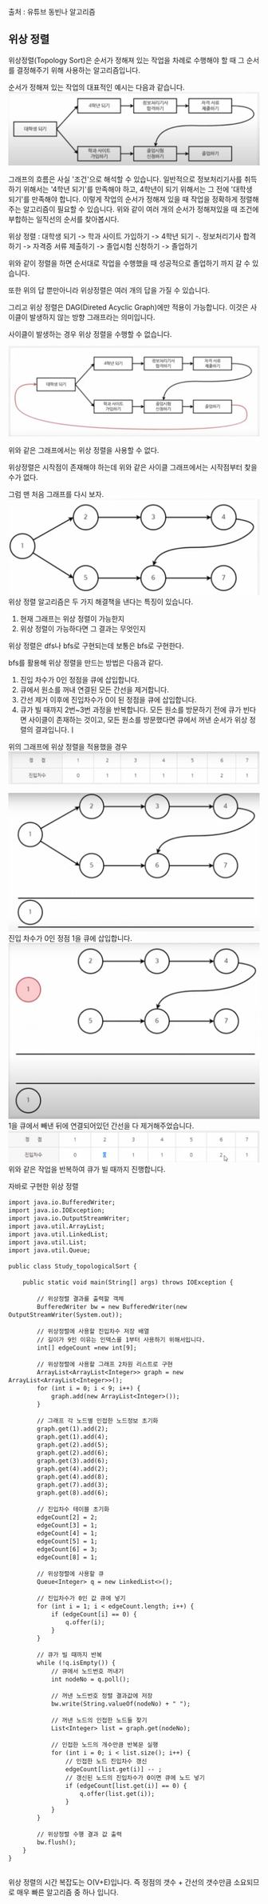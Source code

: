 출처 : 유튜브 동빈나 알고리즘
## 위상 정렬

위상정렬(Topology Sort)은 순서가 정해져 있는 작업을 차례로 수행해야 할 때 그 순서를 결정해주기 위해
사용하는 알고리즘입니다.

순서가 정해져 있는 작업의 대표적인 예시는 다음과 같습니다.
![img.png](img.png)

그래프의 흐름은 사실 '조건'으로 해석할 수 있습니다. 일반적으로 정보처리기사를
취득하기 위해서는 '4학년 되기'를 만족해야 하고, 4학년이 되기 위해서는 그 전에
'대학생 되기'를 만족해야 합니다.
이렇게 작업의 순서가 정해져 있을 때 작업을 정확하게 정렬해주는 알고리즘이 필요할 수 있습니다.
위와 같이 여러 개의 순서가 정해져있을 때 조건에 부합하는 일직선의 순서를 찾아봅시다.

위상 정렬 : 대학생 되기 -> 학과 사이트 가입하기 -> 4학년 되기 -. 정보처리기사 합격하기 -> 
자격증 서류 제출하기 -> 졸업시험 신청하기 -> 졸업하기

위와 같이 정렬을 하면 순서대로 작업을 수행했을 때 성공적으로 졸업하기 까지 갈 수 있습니다.

또한 위의 답 뿐만아니라 위상정렬은 여러 개의 답을 가질 수 있습니다.


그리고 위상 정렬은 DAG(Direted Acyclic Graph)에만 적용이 가능합니다.
이것은 사이클이 발생하지 않는 방향 그래프라는 의미입니다.

사이클이 발생하는 경우 위상 정렬을 수행할 수 없습니다.

![img_1.png](img_1.png)

위와 같은 그래프에서는 위상 정렬을 사용할 수 없다. 

위상정렬은 시작점이 존재해야 하는데 위와 같은 사이클 그래프에서는 시작점부터 찾을 수가 없다.


그럼 맨 처음 그래프를 다시 보자.
![img_2.png](img_2.png)
위상 정렬 알고리즘은 두 가지 해결책을 낸다는 특징이 있습니다.
1. 현재 그래프는 위상 정렬이 가능한지
2. 위상 정렬이 가능하다면 그 결과는 무엇인지

위상 정렬은 dfs나 bfs로 구현되는데 보통은 bfs로 구현한다.


bfs를 활용해 위상 정렬을 만드는 방법은 다음과 같다.
1. 진입 차수가 0인 정점을 큐에 삽입합니다.
2. 큐에서 원소를 꺼내 연결된 모든 간선을 제거합니다.
3. 간선 제거 이후에 진입차수가 0이 된 정점을 큐에 삽입합니다.
4. 큐가 빌 때까지 2번~3번 과정을 반복합니다. 모든 원소를 방문하기 전에 큐가 빈다면 사이클이 존재하는 것이고, 모든 원소를 방문했다면 큐에서 꺼낸 순서가 위상 정렬의 결과입니다.ㅣ

위의 그래프에 위상 정렬을 적용했을 경우
![img_3.png](img_3.png)


![img_4.png](img_4.png)
진입 차수가 0인 정점 1을 큐에 삽입합니다.
![img_5.png](img_5.png)
1을 큐에서 빼낸 뒤에 연결되어있던 간선을 다 제거해주었습니다. 
![img_6.png](img_6.png)
위와 같은 작업을 반복하여 큐가 빌 때까지 진행합니다.

자바로 구현한 위상 정렬
```
import java.io.BufferedWriter;
import java.io.IOException;
import java.io.OutputStreamWriter;
import java.util.ArrayList;
import java.util.LinkedList;
import java.util.List;
import java.util.Queue;

public class Study_topologicalSort {

    public static void main(String[] args) throws IOException {

        // 위상정렬 결과를 출력할 객체
        BufferedWriter bw = new BufferedWriter(new OutputStreamWriter(System.out));

        // 위상정렬에 사용할 진입차수 저장 배열
        // 길이가 9인 이유는 인덱스를 1부터 사용하기 위해서입니다.
        int[] edgeCount =new int[9];

        // 위상정렬에 사용할 그래프 2차원 리스트로 구현
        ArrayList<ArrayList<Integer>> graph = new ArrayList<ArrayList<Integer>>();
        for (int i = 0; i < 9; i++) {
            graph.add(new ArrayList<Integer>());
        }

        // 그래프 각 노드별 인접한 노드정보 초기화
        graph.get(1).add(2);
        graph.get(1).add(4);
        graph.get(2).add(5);
        graph.get(2).add(6);
        graph.get(3).add(6);
        graph.get(4).add(2);
        graph.get(4).add(8);
        graph.get(7).add(3);
        graph.get(8).add(6);

        // 진입차수 테이블 초기화
        edgeCount[2] = 2;
        edgeCount[3] = 1;
        edgeCount[4] = 1;
        edgeCount[5] = 1;
        edgeCount[6] = 3;
        edgeCount[8] = 1;

        // 위상정렬에 사용할 큐
        Queue<Integer> q = new LinkedList<>();

        // 진입차수가 0인 값 큐에 넣기
        for (int i = 1; i < edgeCount.length; i++) {
            if (edgeCount[i] == 0) {
                q.offer(i);
            }
        }

        // 큐가 빌 때까지 반복
        while (!q.isEmpty()) {
            // 큐에서 노드번호 꺼내기
            int nodeNo = q.poll();

            // 꺼낸 노드번호 정렬 결과값에 저장
            bw.write(String.valueOf(nodeNo) + " ");

            // 꺼낸 노드의 인접한 노드들 찾기
            List<Integer> list = graph.get(nodeNo);

            // 인접한 노드의 개수만큼 반복문 실행
            for (int i = 0; i < list.size(); i++) {
                // 인접한 노드 진입차수 갱신
                edgeCount[list.get(i)] -- ;
                // 갱신된 노드의 진입차수가 0이면 큐에 노드 넣기
                if (edgeCount[list.get(i)] == 0) {
                    q.offer(list.get(i));
                }
            }
        }

        // 위상정렬 수행 결과 값 출력
        bw.flush();
    }
}


```
위상 정렬의 시간 복잡도는 O(V+E)입니다. 즉 정점의 갯수 + 간선의 갯수만큼 소요되므로 매우 빠른 알고리즘 중 하나 입니다.


